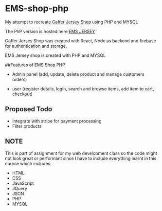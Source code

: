 # EMS-shop-php

My attempt to recreate [Gaffer Jersey Shop](https://gaffer-jersey.herokuapp.com/) using PHP and MYSQL

The PhP version is hosted here [EMS JERSEY](https://ems-jersey.000webhostapp.com/)

Gaffer Jersey Shop was created with React, Node as backend and firebase 
for authentication and storage.

EMS Jersey shop is created with PHP and MYSQL 

##Features of EMS Shop PHP
- Admin panel (add, update, delete product and manage customers orders) 

- user (register details, login, search and browse items, add item to 
cart, checkout)


## Proposed Todo
- Integrate with stripe for payment processing
- Filter products

## NOTE
This is part of assignment for my web development class so the code might not look great or performant since I have to include everything learnt in this course which includes:

- HTML
- CSS
- JavaScript
- JQuery
- JSON
- PHP
- MYSQL

